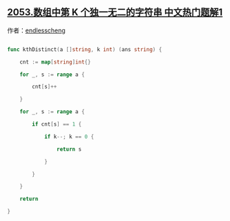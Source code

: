 ## [2053.数组中第 K 个独一无二的字符串 中文热门题解1](https://leetcode.cn/problems/kth-distinct-string-in-an-array/solutions/100000/ha-xi-biao-sao-liang-bian-by-endlesschen-btuz)

作者：[endlesscheng](https://leetcode.cn/u/endlesscheng)

```go
func kthDistinct(a []string, k int) (ans string) {
	cnt := map[string]int{}
	for _, s := range a {
		cnt[s]++
	}
	for _, s := range a {
		if cnt[s] == 1 {
			if k--; k == 0 {
				return s
			}
		}
	}
	return
}
```